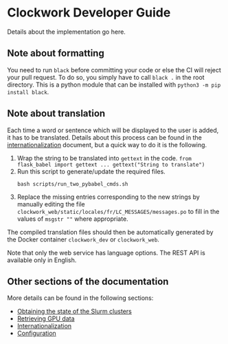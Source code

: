 # Clockwork Developer Guide

Details about the implementation go here.

## Note about formatting

You need to run `black` before committing your code or else the CI will reject your pull request.
To do so, you simply have to call `black .` in the root directory.
This is a python module that can be installed with `python3 -m pip install black`.

## Note about translation

Each time a word or sentence which will be displayed to the user is added, it has to be translated.
Details about this process can be found in the [internationalization](internationalization.md) document,
but a quick way to do it is the following.

1. Wrap the string to be translated into `gettext` in the code.
        ```
        from flask_babel import gettext
        ...
        gettext("String to translate")
        ```
2. Run this script to generate/update the required files.
      ```
      bash scripts/run_two_pybabel_cmds.sh
      ```
3. Replace the missing entries corresponding to the new strings by manually editing the file `clockwork_web/static/locales/fr/LC_MESSAGES/messages.po` to fill in the values of `msgstr ""` where appropriate.

The compiled translation files should then be automatically generated by the Docker container `clockwork_dev` or `clockwork_web`.

Note that only the web service has language options. The REST API is available only in English.

## Other sections of the documentation

More details can be found in the following sections:
* [Obtaining the state of the Slurm clusters](slurm_state.md)
* [Retrieving GPU data](gpu.md)
* [Internationalization](internationalization.md)
* [Configuration](configuration.md)